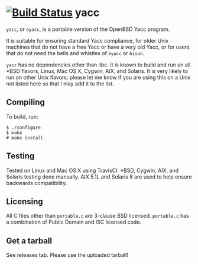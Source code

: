 [![Build Status](https://travis-ci.org/ibara/yacc.svg?branch=master)](https://travis-ci.org/ibara/yacc)
yacc
====
`yacc`, or `oyacc`, is a portable version of the OpenBSD Yacc program.

It is suitable for ensuring standard Yacc compliance, for older Unix machines
that do not have a free Yacc or have a very old Yacc, or for users that do not
need the bells and whistles of `byacc` or `bison`.

`yacc` has no dependencies other than libc. It is known to build and run on all
*BSD flavors, Linux, Mac OS X, Cygwin, AIX, and Solaris. It is very likely to
run on other Unix flavors; please let me know if you are using this on a Unix
not listed here so that I may add it to the list.

Compiling
---------
To build, run:
```
$ ./configure
$ make
# make install
```

Testing
-------
Tested on Linux and Mac OS X using TravisCI. *BSD, Cygwin, AIX, and Solaris
testing done manually. AIX 5.1L and Solaris 8 are used to help ensure backwards
compatibility.

Licensing
---------
All C files other than `portable.c` are 3-clause BSD licensed.
`portable.c` has a combination of Public Domain and ISC licensed code.

Get a tarball
-------------
See releases tab. Please use the uploaded tarball!
